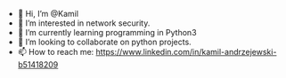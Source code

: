 - 👋 Hi, I’m @Kamil
- 👀 I’m interested in network security.
- 🌱 I’m currently learning programming in Python3
- 💞️ I’m looking to collaborate on python projects.
- 📫 How to reach me: https://www.linkedin.com/in/kamil-andrzejewski-b51418209

<!---
Kalim23/Kalim23 is a ✨ special ✨ repository because its `README.md` (this file) appears on your GitHub profile.
You can click the Preview link to take a look at your changes.
--->
